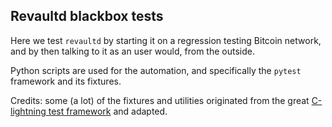 ## Revaultd blackbox tests

Here we test `revaultd` by starting it on a regression testing Bitcoin network,
and by then talking to it as an user would, from the outside.

Python scripts are used for the automation, and specifically the `pytest` framework
and its fixtures.

Credits: some (a lot) of the fixtures and utilities originated from the great
[C-lightning test framework](https://github.com/ElementsProject/lightning/tree/master/contrib/pyln-testing)
and adapted.
